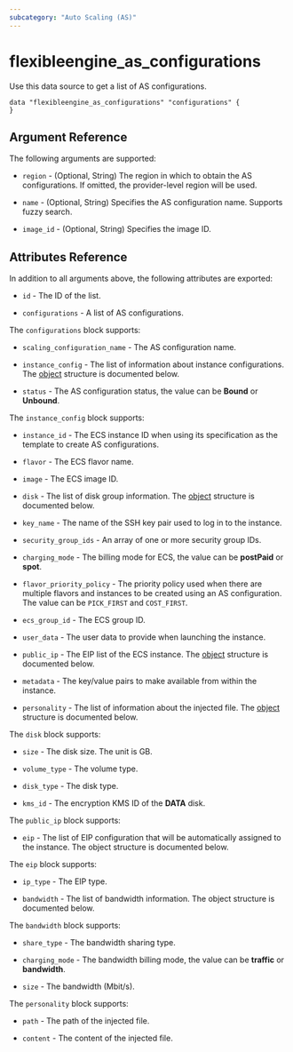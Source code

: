 ```yaml
---
subcategory: "Auto Scaling (AS)"
---
```


# flexibleengine_as_configurations

Use this data source to get a list of AS configurations.

```hcl
data "flexibleengine_as_configurations" "configurations" {
}
```

## Argument Reference

The following arguments are supported:

* `region` - (Optional, String) The region in which to obtain the AS configurations.
  If omitted, the provider-level region will be used.

* `name` - (Optional, String) Specifies the AS configuration name. Supports fuzzy search.

* `image_id` - (Optional, String) Specifies the image ID.

## Attributes Reference

In addition to all arguments above, the following attributes are exported:

* `id` - The ID of the list.

* `configurations` - A list of AS configurations.

The `configurations` block supports:

* `scaling_configuration_name` - The AS configuration name.

* `instance_config` - The list of information about instance configurations.
  The [object](#instance_config_object) structure is documented below.

* `status` - The AS configuration status, the value can be **Bound** or **Unbound**.

<a name="instance_config_object"></a>
The `instance_config` block supports:

* `instance_id` - The ECS instance ID when using its specification as the template to create AS configurations.

* `flavor` - The ECS flavor name.

* `image` - The ECS image ID.

* `disk` - The list of disk group information. The [object](#instance_config_disk_object) structure is documented below.

* `key_name` - The name of the SSH key pair used to log in to the instance.

* `security_group_ids` - An array of one or more security group IDs.

* `charging_mode` - The billing mode for ECS, the value can be **postPaid** or **spot**.

* `flavor_priority_policy` - The priority policy used when there are multiple flavors
  and instances to be created using an AS configuration. The value can be `PICK_FIRST` and `COST_FIRST`.

* `ecs_group_id` - The ECS group ID.

* `user_data` - The user data to provide when launching the instance.

* `public_ip` - The EIP list of the ECS instance.
  The [object](#instance_config_public_ip_object) structure is documented below.

* `metadata` - The key/value pairs to make available from within the instance.

* `personality` - The list of information about the injected file.
  The [object](#instance_config_personality_object) structure is documented below.

<a name="instance_config_disk_object"></a>
The `disk` block supports:

* `size` - The disk size. The unit is GB.

* `volume_type` - The volume type.

* `disk_type` - The disk type.

* `kms_id` - The encryption KMS ID of the **DATA** disk.

<a name="instance_config_public_ip_object"></a>
The `public_ip` block supports:

* `eip` - The list of EIP configuration that will be automatically assigned to the instance.
  The object structure is documented below.

The `eip` block supports:

* `ip_type` - The EIP type.

* `bandwidth` - The list of bandwidth information. The object structure is documented below.

The `bandwidth` block supports:

* `share_type` - The bandwidth sharing type.

* `charging_mode` - The bandwidth billing mode, the value can be **traffic** or **bandwidth**.

* `size` - The bandwidth (Mbit/s).

<a name="instance_config_personality_object"></a>
The `personality` block supports:

* `path` - The path of the injected file.

* `content` - The content of the injected file.
